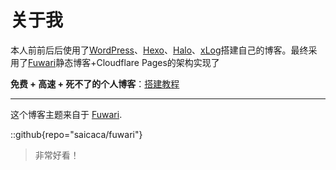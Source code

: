 # 关于我

本人前前后后使用了[WordPress](https://cn.wordpress.org/)、[Hexo](https://hexo.io/zh-cn/)、[Halo](https://github.com/halo-dev/halo)、[xLog](https://xlog.app/)搭建自己的博客。最终采用了[Fuwari](https://github.com/saicaca/fuwari)静态博客+Cloudflare Pages的架构实现了

**免费 + 高速 + 死不了的个人博客**：[搭建教程](/fuwari-cf-page)

---

这个博客主题来自于 [Fuwari](https://github.com/saicaca/fuwari).

::github{repo="saicaca/fuwari"}

> 非常好看！